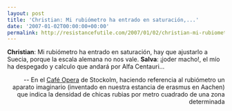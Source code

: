 ```yaml
---
layout: post
title: 'Christian: Mi rubiómetro ha entrado en saturación,...'
date: '2007-01-02T00:00:00+00:00'
permalink: http://resistancefutile.com/2007/01/02/christian-mi-rubiometro-ha-entrado-en-saturacion/
---
```

<p class="frase"><span style="font-weight:bold;">Christian</span>: Mi rubiómetro ha entrado en saturación, hay que ajustarlo a Suecia, porque la escala alemana no nos vale.
<span style="font-weight:bold;">Salva</span>: ¡joder macho!, el mío ha despegado y calculo que andará por Alfa Centauri...</p><p align="right">-- En el <a href="http://www.worldsbestbars.com/city/stockholm/cafe-opera-stockholm.htm">Café Opera</a> de Stockolm, haciendo referencia al rubiómetro un aparato imaginario (inventado en nuestra estancia de erasmus en Aachen) que indica la densidad de chicas rubias por metro cuadrado de una zona determinada</p>
